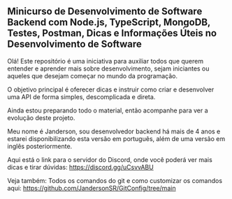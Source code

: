 ## Minicurso de Desenvolvimento de Software Backend com Node.js, TypeScript, MongoDB, Testes, Postman, Dicas e Informações Úteis no Desenvolvimento de Software

Olá! Este repositório é uma iniciativa para auxiliar todos que querem entender e aprender mais sobre desenvolvimento, sejam iniciantes ou aqueles que desejam começar no mundo da programação.

O objetivo principal é oferecer dicas e instruir como criar e desenvolver uma API de forma simples, descomplicada e direta.

Ainda estou preparando todo o material, então acompanhe para ver a evolução deste projeto.

Meu nome é Janderson, sou desenvolvedor backend há mais de 4 anos e estarei disponibilizando esta versão em português, além de uma versão em inglês posteriormente.

Aqui está o link para o servidor do Discord, onde você poderá ver mais dicas e tirar dúvidas: https://discord.gg/uCsvvABU

Veja também: Todos os comandos do git e como customizar os comandos aqui: https://github.com/JandersonSR/GitConfig/tree/main
